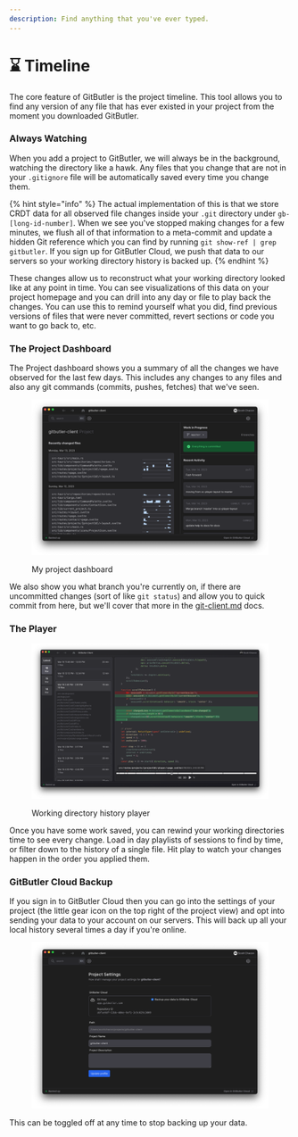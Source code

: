 ```yaml
---
description: Find anything that you've ever typed.
---
```


# ⌛ Timeline

The core feature of GitButler is the project timeline. This tool allows you to find any version of any file that has ever existed in your project from the moment you downloaded GitButler.

### Always Watching

When you add a project to GitButler, we will always be in the background, watching the directory like a hawk. Any files that you change that are not in your `.gitignore` file will be automatically saved every time you change them.

{% hint style="info" %}
The actual implementation of this is that we store CRDT data for all observed file changes inside your `.git` directory under `gb-[long-id-number]`. When we see you've stopped making changes for a few minutes, we flush all of that information to a meta-commit and update a hidden Git reference which you can find by running `git show-ref | grep gitbutler`. If you sign up for GitButler Cloud, we push that data to our servers so your working directory history is backed up.
{% endhint %}

These changes allow us to reconstruct what your working directory looked like at any point in time. You can see visualizations of this data on your project homepage and you can drill into any day or file to play back the changes. You can use this to remind yourself what you did, find previous versions of files that were never committed, revert sections or code you want to go back to, etc.

### The Project Dashboard

The Project dashboard shows you a summary of all the changes we have observed for the last few days. This includes any changes to any files and also any git commands (commits, pushes, fetches) that we've seen.

<figure><img src="../.gitbook/assets/CleanShot 2023-03-14 at 16.11.48@2x.png" alt=""><figcaption><p>My project dashboard</p></figcaption></figure>

We also show you what branch you're currently on, if there are uncommitted changes (sort of like `git status`) and allow you to quick commit from here, but we'll cover that more in the [git-client.md](git-client.md "mention") docs.

### The Player

<figure><img src="../.gitbook/assets/CleanShot 2023-03-16 at 17.20.07@2x.png" alt=""><figcaption><p>Working directory history player</p></figcaption></figure>

Once you have some work saved, you can rewind your working directories time to see every change. Load in day playlists of sessions to find by time, or filter down to the history of a single file. Hit play to watch your changes happen in the order you applied them.

### GitButler Cloud Backup

If you sign in to GitButler Cloud then you can go into the settings of your project (the little gear icon on the top right of the project view) and opt into sending your data to your account on our servers. This will back up all your local history several times a day if you're online.

<figure><img src="../.gitbook/assets/CleanShot 2023-03-14 at 16.16.45@2x.png" alt=""><figcaption></figcaption></figure>

This can be toggled off at any time to stop backing up your data.
